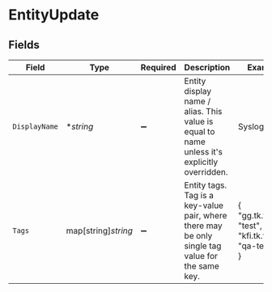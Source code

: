 # EntityUpdate


## Fields

| Field                                                                                            | Type                                                                                             | Required                                                                                         | Description                                                                                      | Example                                                                                          |
| ------------------------------------------------------------------------------------------------ | ------------------------------------------------------------------------------------------------ | ------------------------------------------------------------------------------------------------ | ------------------------------------------------------------------------------------------------ | ------------------------------------------------------------------------------------------------ |
| `DisplayName`                                                                                    | **string*                                                                                        | :heavy_minus_sign:                                                                               | Entity display name / alias. This value is equal to name unless it's explicitly overridden.      | SyslogTest                                                                                       |
| `Tags`                                                                                           | map[string]*string*                                                                              | :heavy_minus_sign:                                                                               | Entity tags. Tag is a key-value pair, where there may be only single tag value for the same key. | {<br/>"gg.tk.token": "test",<br/>"kfi.tk.token": "qa-test"<br/>}                                 |